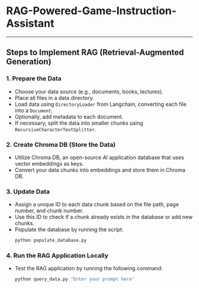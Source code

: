 # RAG-Powered-Game-Instruction-Assistant
---

## Steps to Implement RAG (Retrieval-Augmented Generation)

### 1. **Prepare the Data**
   - Choose your data source (e.g., documents, books, lectures).
   - Place all files in a data directory.
   - Load data using `DirectoryLoader` from Langchain, converting each file into a `Document`.
   - Optionally, add metadata to each document.
   - If necessary, split the data into smaller chunks using `RecursiveCharacterTextSplitter`.

### 2. **Create Chroma DB (Store the Data)**
   - Utilize Chroma DB, an open-source AI application database that uses vector embeddings as keys.
   - Convert your data chunks into embeddings and store them in Chroma DB.

### 3. **Update Data**
   - Assign a unique ID to each data chunk based on the file path, page number, and chunk number.
   - Use this ID to check if a chunk already exists in the database or add new chunks.
   - Populate the database by running the script:
     ```bash
     python populate_database.py
     ```

### 4. **Run the RAG Application Locally**
   - Test the RAG application by running the following command:
     ```bash
     python query_data.py "Enter your prompt here"
     ```

